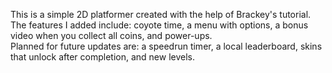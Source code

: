 This is a simple 2D platformer created with the help of Brackey's tutorial.  
The features I added include: coyote time, a menu with options, a bonus video when you collect all coins, and power-ups.  
Planned for future updates are: a speedrun timer, a local leaderboard, skins that unlock after completion, and new levels.

